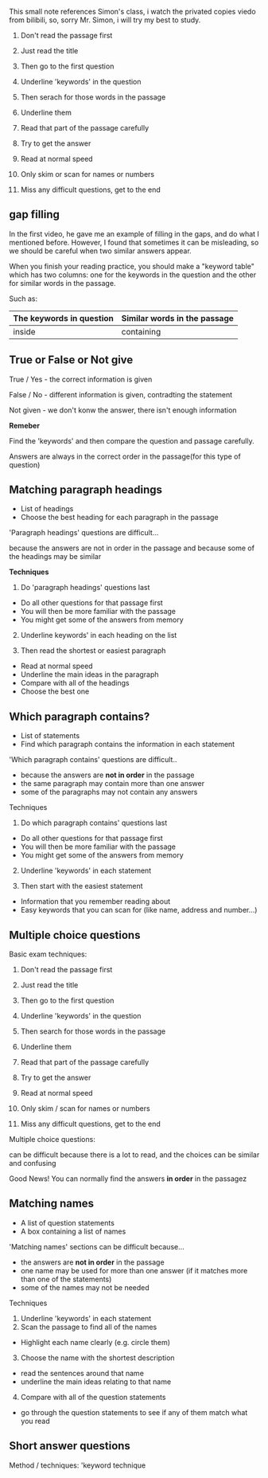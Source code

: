 This small note references Simon's class, i watch the privated copies viedo from bilibili, so, sorry Mr. Simon, i will try my best to study.

1. Don't read the passage first
2. Just read the title
3. Then go to the first question
4. Underline 'keywords' in the question
5. Then serach for those words in the passage
6. Underline them
7. Read that part of the passage carefully
8. Try to get the answer



1. Read at normal speed
2. Only skim or scan for names or numbers
3. Miss any difficult questions, get to the end



## gap filling

In the first video, he gave me an example of filling in the gaps, and do what I mentioned before. However, I found that sometimes it can be misleading, so we should be careful when two similar answers appear.



When you finish your reading practice, you should make a "keyword table" which has two columns: one for the keywords in the question and the other for similar words in the passage.

Such as:

| The keywords in question | Similar words in the passage |
| ------------------------ | ---------------------------- |
| inside                   | containing                   |



## True or False or Not give

True / Yes - the correct information is given

False / No - different information is given, contradting the statement

Not given - we don't konw the answer, there isn't enough information



**Remeber**

Find the 'keywords' and then compare the question and passage carefully.

Answers are always in the correct order in the passage(for this type of question)

 

## Matching paragraph headings

- ﻿﻿List of headings
- ﻿﻿Choose the best heading for each paragraph in the passage



'Paragraph headings' questions are difficult...

because the answers are not in order in the passage and because some of the headings may be similar



**Techniques**

1. Do 'paragraph headings' questions last

- ﻿﻿Do all other questions for that passage first
- ﻿﻿You will then be more familiar with the passage
- ﻿﻿You might get some of the answers from memory

2. ﻿﻿﻿Underline keywords' in each heading on the list

3. ﻿﻿﻿Then read the shortest or easiest paragraph

- ﻿﻿Read at normal speed
- ﻿﻿Underline the main ideas in the paragraph
- ﻿﻿Compare with all of the headings
- Choose the best one



## Which paragraph contains?

- List of statements
- ﻿﻿Find which paragraph contains the information in each statement

'Which paragraph contains' questions are difficult..

- ﻿﻿because the answers are **not in order** in the passage
- ﻿﻿the same paragraph may contain more than one answer
- ﻿﻿some of the paragraphs may not contain any answers

Techniques

1. Do which paragraph contains' questions last

- ﻿﻿Do all other questions for that passage first
- ﻿﻿You will then be more familiar with the passage
- ﻿﻿You might get some of the answers from memory

2. ﻿﻿﻿Underline 'keywords' in each statement

3. ﻿﻿﻿Then start with the easiest statement

- ﻿﻿Information that you remember reading about
- ﻿﻿Easy keywords that you can scan for (like name, address and number...)



## Multiple choice questions

Basic exam techniques:

1. ﻿﻿﻿Don't read the passage first
2. ﻿﻿﻿Just read the title
3. ﻿﻿﻿Then go to the first question
4. ﻿﻿﻿Underline 'keywords' in the question
5. ﻿﻿﻿Then search for those words in the passage
6. ﻿﻿﻿Underline them
7. ﻿﻿﻿Read that part of the passage carefully
8. ﻿﻿﻿Try to get the answer

1. ﻿﻿﻿Read at normal speed
2. ﻿﻿﻿Only skim / scan for names or numbers
3. ﻿﻿﻿Miss any difficult questions, get to the end

Multiple choice questions:

can be difficult because there is a lot to read, and the choices can be similar and confusing

Good News! You can normally find the answers **in order** in the passagez



## Matching names

- ﻿﻿A list of question statements
- ﻿﻿A box containing a list of names

'Matching names' sections can be difficult because...

- ﻿﻿the answers are **not in order** in the passage
- ﻿﻿one name may be used for more than one answer (if it matches more than one of the statements)
- ﻿﻿some of the names may not be needed



Techniques

1. ﻿﻿﻿Underline 'keywords' in each statement
2. ﻿﻿﻿Scan the passage to find all of the names

- Highlight each name clearly (e.g. circle them)

3. Choose the name with the shortest description

- ﻿﻿read the sentences around that name
- ﻿﻿underline the main ideas relating to that name

4. Compare with all of the question statements

- go through the question statements to see if any of them match what you read



## Short answer questions

Method / techniques: 'keyword technique